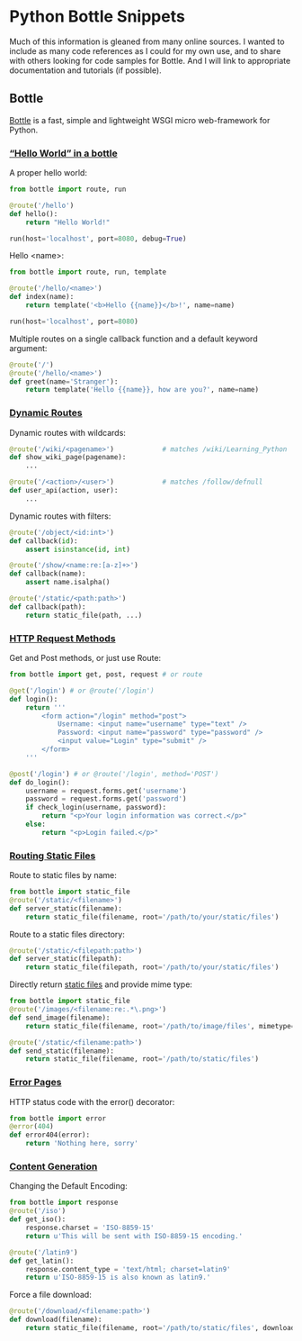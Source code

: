 # Python Bottle Snippets
Much of this information is gleaned from many online sources. I wanted to include as many code references as I could for my own use, and to share with others looking for code samples for Bottle. And I will link to appropriate documentation and tutorials (if possible).

## Bottle
[Bottle](https://bottlepy.org/docs/dev/) is a fast, simple and lightweight WSGI micro web-framework for Python.

### [“Hello World” in a bottle](https://bottlepy.org/docs/dev/tutorial.html#quickstart-hello-world)
A proper hello world:
```python
from bottle import route, run

@route('/hello')
def hello():
    return "Hello World!"

run(host='localhost', port=8080, debug=True)
```
Hello \<name\>:
```python
from bottle import route, run, template

@route('/hello/<name>')
def index(name):
    return template('<b>Hello {{name}}</b>!', name=name)

run(host='localhost', port=8080)
```
Multiple routes on a single callback function and a default keyword argument:
```python
@route('/')
@route('/hello/<name>')
def greet(name='Stranger'):
    return template('Hello {{name}}, how are you?', name=name)
```

### [Dynamic Routes](https://bottlepy.org/docs/dev/tutorial.html#dynamic-routes)
Dynamic routes with wildcards:
```python
@route('/wiki/<pagename>')            # matches /wiki/Learning_Python
def show_wiki_page(pagename):
    ...

@route('/<action>/<user>')            # matches /follow/defnull
def user_api(action, user):
    ...
```
Dynamic routes with filters:
```python
@route('/object/<id:int>')
def callback(id):
    assert isinstance(id, int)

@route('/show/<name:re:[a-z]+>')
def callback(name):
    assert name.isalpha()

@route('/static/<path:path>')
def callback(path):
    return static_file(path, ...)
```

### [HTTP Request Methods](https://bottlepy.org/docs/dev/tutorial.html#http-request-methods)
Get and Post methods, or just use Route:
```python
from bottle import get, post, request # or route

@get('/login') # or @route('/login')
def login():
    return '''
        <form action="/login" method="post">
            Username: <input name="username" type="text" />
            Password: <input name="password" type="password" />
            <input value="Login" type="submit" />
        </form>
    '''

@post('/login') # or @route('/login', method='POST')
def do_login():
    username = request.forms.get('username')
    password = request.forms.get('password')
    if check_login(username, password):
        return "<p>Your login information was correct.</p>"
    else:
        return "<p>Login failed.</p>"
```

### [Routing Static Files](https://bottlepy.org/docs/dev/tutorial.html#routing-static-files)
Route to static files by name:
```python
from bottle import static_file
@route('/static/<filename>')
def server_static(filename):
    return static_file(filename, root='/path/to/your/static/files')
```
Route to a static files directory:
```python
@route('/static/<filepath:path>')
def server_static(filepath):
    return static_file(filepath, root='/path/to/your/static/files')
```
Directly return [static files](https://bottlepy.org/docs/dev/tutorial.html#static-files) and provide mime type:
```python
from bottle import static_file
@route('/images/<filename:re:.*\.png>')
def send_image(filename):
    return static_file(filename, root='/path/to/image/files', mimetype='image/png')

@route('/static/<filename:path>')
def send_static(filename):
    return static_file(filename, root='/path/to/static/files')
```

### [Error Pages](https://bottlepy.org/docs/dev/tutorial.html#error-pages)
HTTP status code with the error() decorator:
```python
from bottle import error
@error(404)
def error404(error):
    return 'Nothing here, sorry'
```

### [Content Generation](https://bottlepy.org/docs/dev/tutorial.html#generating-content)
Changing the Default Encoding:
```python
from bottle import response
@route('/iso')
def get_iso():
    response.charset = 'ISO-8859-15'
    return u'This will be sent with ISO-8859-15 encoding.'

@route('/latin9')
def get_latin():
    response.content_type = 'text/html; charset=latin9'
    return u'ISO-8859-15 is also known as latin9.'
```

Force a file download:
```python
@route('/download/<filename:path>')
def download(filename):
    return static_file(filename, root='/path/to/static/files', download=filename)
```
